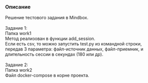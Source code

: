 <h3>Описание</h3>
Решение тестового задания в Mindbox.<br><br>
Задание 1:<br>
Папка work1<br>
Метод реализован в функции add_session.<br>
Если есть csv, то можно запустить test.py из командной строки, передав 3 параметра: файл-источник данных, файл-приемник, и длительность сессии в секундах (180 или др).<br><br>
Задание 2: <br>
Папка work2<br>
Файл docker-compose в корне проекта.


